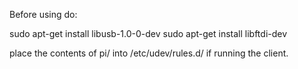 Before using do:

sudo apt-get install libusb-1.0-0-dev
sudo apt-get install libftdi-dev

place the contents of pi/ into /etc/udev/rules.d/ if running the client.
